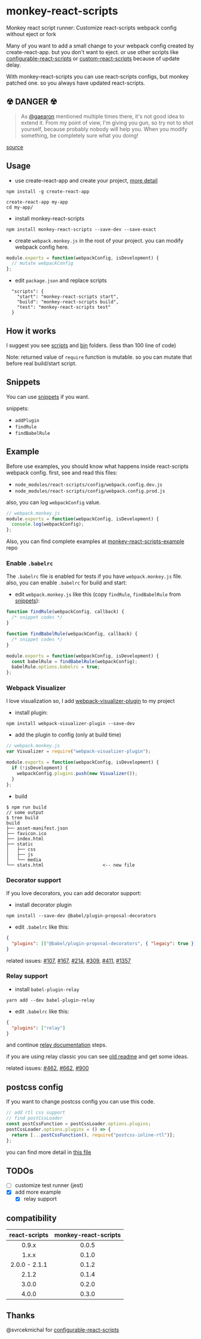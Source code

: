 # monkey-react-scripts

Monkey react script runner: Customize react-scripts webpack config without eject or fork

Many of you want to add a small change to your webpack config created by create-react-app. but you don't want to eject. or
use other scripts like [configurable-react-scripts][configurable-react-scripts] or
[custom-react-scripts][custom-react-scripts] because of update delay.

With monkey-react-scripts you can use react-scripts configs, but monkey patched one. so you always have updated
react-scripts.

## ☢ DANGER ☢

> As [@gaearon](https://github.com/gaearon) mentioned multiple times there, it's not good idea to extend it. From my
> point of view, I'm giving you gun, so try not to shot yourself, because probably nobody will help you. When you modify
> something, be completely sure what you doing!

[source][configurable-react-scripts]

## Usage

- use create-react-app and create your project, [more detail][create-react-app]

```
npm install -g create-react-app

create-react-app my-app
cd my-app/
```

- install monkey-react-scripts

```
npm install monkey-react-scripts --save-dev --save-exact
```

- create `webpack.monkey.js` in the root of your project. you can modify webpack config here.

```js
module.exports = function(webpackConfig, isDevelopment) {
  // mutate webpackConfig
};
```

- edit `package.json` and replace scripts

```
  "scripts": {
    "start": "monkey-react-scripts start",
    "build": "monkey-react-scripts build",
    "test": "monkey-react-scripts test"
  }
```

## How it works

I suggest you see [scripts](scripts) and [bin](bin) folders. (less than 100 line of code)

Note: returned value of `require` function is mutable. so you can mutate that before real build/start script.

## Snippets

You can use [snippets](snippets/cra-2.x.x.md) if you want.

snippets:

- `addPlugin`
- `findRule`
- `findBabelRule`

## Example

Before use examples, you should know what happens inside react-scripts webpack config.
first, see and read this files:

- `node_modules/react-scripts/config/webpack.config.dev.js`
- `node_modules/react-scripts/config/webpack.config.prod.js`

also, you can log `webpackConfig` value.

```js
// webpack.monkey.js
module.exports = function(webpackConfig, isDevelopment) {
  console.log(webpackConfig);
};
```

Also, you can find complete examples at [monkey-react-scripts-example] repo

### Enable `.babelrc`

The `.babelrc` file is enabled for tests if you have `webpack.monkey.js` file. also, you can enable `.babelrc` for build and start:

- edit `webpack.monkey.js` like this (copy `findRule`, `findBabelRule` from [snippets](snippets/cra-2.x.x.md)):

```js
function findRule(webpackConfig, callback) {
  /* snippet codes */
}

function findBabelRule(webpackConfig, callback) {
  /* snippet codes */
}

module.exports = function(webpackConfig, isDevelopment) {
  const babelRule = findBabelRule(webpackConfig);
  babelRule.options.babelrc = true;
};
```

### Webpack Visualizer

I love visualization so, I add [webpack-visualizer-plugin][webpack-visualizer] to my project

- install plugin:

```
npm install webpack-visualizer-plugin --save-dev
```

- add the plugin to config (only at build time)

```js
// webpack.monkey.js
var Visualizer = require("webpack-visualizer-plugin");

module.exports = function(webpackConfig, isDevelopment) {
  if (!isDevelopment) {
    webpackConfig.plugins.push(new Visualizer());
  }
};
```

- build

```
$ npm run build
// some output
$ tree build
build
├── asset-manifest.json
├── favicon.ico
├── index.html
├── static
│   ├── css
│   ├── js
│   └── media
└── stats.html                      <-- new file
```

### Decorator support

If you love decorators, you can add decorator support:

- install decorator plugin

```
npm install --save-dev @babel/plugin-proposal-decorators
```

- edit `.babelrc` like this:

```json
{
  "plugins": [["@babel/plugin-proposal-decorators", { "legacy": true }]]
}
```

related issues: [#107][107], [#167][167], [#214][214], [#309][309], [#411][411], [#1357][1357]

### Relay support

- install `babel-plugin-relay`

```
yarn add --dev babel-plugin-relay
```

- edit `.babelrc` like this:

```json
{
  "plugins": ["relay"]
}
```

and continue [relay documentation][relay-setup] steps.

if you are using relay classic you can see [old readme][old-relay-support] and get some ideas.

related issues: [#462][462], [#662][662], [#900][900]

## postcss config

If you want to change postcss config you can use this code.

```js
// add rtl css support
// find postCssLoader
const postCssFunction = postCssLoader.options.plugins;
postCssLoader.options.plugins = () => {
  return [...postCssFunction(), require("postcss-inline-rtl")];
};
```

you can find more detail in [this file][css-patch]

## TODOs

- [ ] customize test runner (jest)
- [x] add more example
  - [x] relay support

## compatibility

| react-scripts | monkey-react-scripts |
| :-----------: | :------------------: |
|     0.9.x     |        0.0.5         |
|     1.x.x     |        0.1.0         |
| 2.0.0 - 2.1.1 |        0.1.2         |
|     2.1.2     |        0.1.4         |
|     3.0.0     |        0.2.0         |
|     4.0.0     |        0.3.0         |

## Thanks

@svrcekmichal for [configurable-react-scripts][configurable-react-scripts]

[create-react-app]: https://github.com/facebookincubator/create-react-app#tldr
[webpack-visualizer]: https://github.com/chrisbateman/webpack-visualizer
[configurable-react-scripts]: https://github.com/svrcekmichal/configurable-react-scripts
[custom-react-scripts]: https://github.com/kitze/custom-react-scripts
[relay-setup]: https://facebook.github.io/relay/docs/en/installation-and-setup.html
[monkey-react-scripts-example]: https://github.com/monkey-patches/monkey-react-scripts-example
[old-relay-support]: https://github.com/monkey-patches/monkey-react-scripts/blob/b7380bbb873d637cdd6cf911de9f696b90b608fe/README.md#relay-support
[css-patch]: https://github.com/monkey-patches/monkey-react-scripts-example/blob/d759030325ca2d638b1ea0dd44e51655b88d5022/webpack-helpers/cssPatch.js
[107]: https://github.com/facebookincubator/create-react-app/issues/107
[167]: https://github.com/facebookincubator/create-react-app/issues/167
[214]: https://github.com/facebookincubator/create-react-app/issues/214
[309]: https://github.com/facebookincubator/create-react-app/issues/309
[411]: https://github.com/facebookincubator/create-react-app/issues/411
[1357]: https://github.com/facebookincubator/create-react-app/issues/1357
[462]: https://github.com/facebookincubator/create-react-app/issues/462
[662]: https://github.com/facebookincubator/create-react-app/pull/662
[900]: https://github.com/facebookincubator/create-react-app/issues/900
